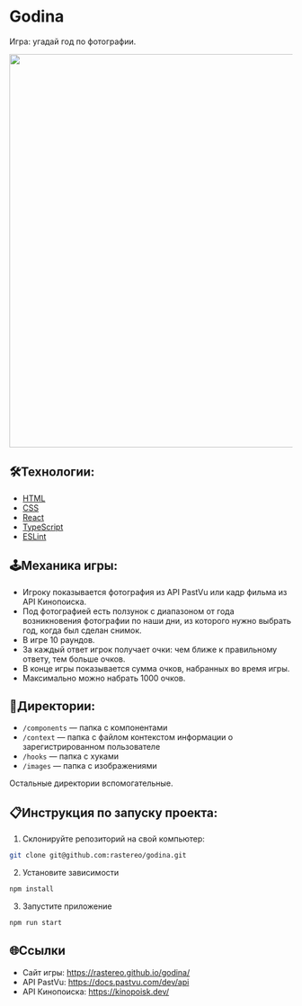 # Godina

Игра: угадай год по фотографии.

<p align="center"><a href="https://rastereo.github.io/godina/" target="_blank"><img src="https://i.ibb.co/8NwTqf9/2023-10-11-174447.png" width="700px"></a></p>

## 🛠️Технологии:

+ [HTML](https://html.spec.whatwg.org)
+ [CSS](https://www.w3.org/Style/CSS)
+ [React](https://react.dev/)
+ [TypeScript](https://www.typescriptlang.org/)
+ [ESLint](https://eslint.org/)

## 🕹️Механика игры:

+ Игроку показывается фотография из API PastVu или кадр фильма из API
Кинопоиска.
+ Под фотографией есть ползунок с диапазоном от года возникновения
фотографии по наши дни, из которого нужно выбрать год, когда был сделан
снимок.
+ В игре 10 раундов.
+ За каждый ответ игрок получает очки: чем ближе к правильному ответу, тем
больше очков.
+ В конце игры показывается сумма очков, набранных во время игры.
+ Максимально можно набрать 1000 очков.

## 📂Директории:

+ `/components` — папка с компонентами
+ `/context` — папка с файлом контекстом информации о зарегистрированном пользователе
+ `/hooks` — папка с хуками
+ `/images` — папка c изображениями

Остальные директории вспомогательные.

## 📋Инструкция по запуску проекта:

1. Склонируйте репозиторий на свой компьютер:
```bash
git clone git@github.com:rastereo/godina.git
```
2. Установите зависимости
```bash
npm install
```
3. Запустите приложение
```bash
npm run start
```

## 🌐Ссылки

+ Сайт игры: https://rastereo.github.io/godina/
+ API PastVu: https://docs.pastvu.com/dev/api
+ API Кинопоиска: https://kinopoisk.dev/
